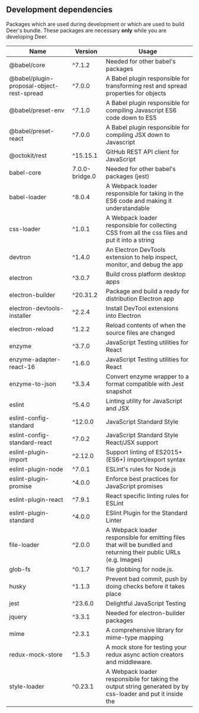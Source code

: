 ## Development dependencies

Packages which are used during development or which are used to build Deer's bundle. These packages are necessary **only** while you are developing Deer.

|           Name          |  Version  |    Usage   |
| ----------------------- | --------- | ---------- |
| @babel/core              | ^7.1.2   | Needed for other babel's packages |
| @babel/plugin-proposal-object-rest-spread | ^7.0.0 | A Babel plugin responsible for transforming rest and spread properties for objects |
| @babel/preset-env       | ^7.1.0    | A Babel plugin responsible for compiling Javascript ES6 code down to ES5 |
| @babel/preset-react     | ^7.0.0    | A Babel plugin responsible for compiling JSX down to Javascript |
| @octokit/rest     | ^15.15.1    | GitHub REST API client for JavaScript |
| babel-core               | 7.0.0-bridge.0 | Needed for other babel's packages (jest) |
| babel-loader             | ^8.0.4   | A Webpack loader responsible for taking in the ES6 code and making it understandable |
| css-loader              | ^1.0.1    | A Webpack loader responsible for collecting CSS from all the css files and put it into a string |
| devtron                 | ^1.4.0    | An Electron DevTools extension to help inspect, monitor, and debug the app |
| electron                | ^3.0.7    | Build cross platform desktop apps |
| electron-builder        | ^20.31.2  | Package and build a ready for distribution Electron app |
| electron-devtools-installer | ^2.2.4 | Install DevTool extensions into Electron |
| electron-reload         | ^1.2.2    | Reload contents of when the source files are changed |
| enzyme                  | ^3.7.0    | JavaScript Testing utilities for React |
| enzyme-adapter-react-16 | ^1.6.0    | JavaScript Testing utilities for React |
| enzyme-to-json          | ^3.3.4    | Convert enzyme wrapper to a format compatible with Jest snapshot |
| eslint                  | ^5.4.0    | Linting utility for JavaScript and JSX |
| eslint-config-standard  | ^12.0.0   | JavaScript Standard Style |
| eslint-config-standard-react  | ^7.0.2   | JavaScript Standard Style React/JSX support |
| eslint-plugin-import    | ^2.12.0   | Support linting of ES2015+ (ES6+) import/export syntax |
| eslint-plugin-node      | ^7.0.1    | ESLint's rules for Node.js |
| eslint-plugin-promise   | ^4.0.0    | Enforce best practices for JavaScript promises |
| eslint-plugin-react     | ^7.9.1    | React specific linting rules for ESLint |
| eslint-plugin-standard  | ^4.0.0    | ESlint Plugin for the Standard Linter |
| file-loader             | ^2.0.0    | A Webpack loader responsible for emitting files that will be bundled and returning their public URLs (e.g. Images) |
| glob-fs                 | ^0.1.7   | file globbing for node.js. |
| husky                   | ^1.1.3   | Prevent bad commit, push by doing checks before it takes place |
| jest                    | ^23.6.0   | Delightful JavaScript Testing |
| jquery                  | ^3.3.1    | Needed for electron-builder packages |
| mime                    | ^2.3.1    | A comprehensive library for mime-type mapping |
| redux-mock-store        | ^1.5.3    | A mock store for testing your redux async action creators and middleware. |
| style-loader            | ^0.23.1   | A Webpack loader responsibile for taking the output string generated by by css-loader and put it inside the <style> tags |
| webpack                 | ^4.24.0   | A module bundler for JavaScript files |
| webpack-cli             | ^3.0.3    | Required by web pack |
| webpack-dev-server      | ^3.1.10   | Provides live reloading for development |
| webpack-merge           | ^4.1.4    | Provides a merge function that concatenates arrays and merges objects creating a new object |

## Production dependencies

Packages which are required at runtime. These packages are essential for Deer to work
Those are dependencies that are essential for software to work.

|          Name         |    Version    |    Usage   |
| --------------------- | ------------- | ---------- |
| bootstrap             | ^4.1.1        | A front-end framework |
| draft-js              | ^0.10.5       | A framework for building rich text editors |
| electron-is-dev       | ^1.0.1        | Check if Electron is running in development |
| electron-log          | ^2.2.15       | A multi-transport async logging library |
| electron-store        | ^2.0.0        | Save and load user preferences |
| electron-window-state | ^5.0.2        | Store and restore window sizes and positions |
| i18next               | ^12.0.0       | internationalization framework |
| pouchdb-browser       | ^7.0.0        | A pocket-sized database. |
| prop-types            | ^15.6.1       | A Runtime type checking for React props |
| react                 | ^16.6.0       | A JavaScript library for building user interfaces |
| react-dom             | ^16.6.0       | React package for working with the DOM |
| react-i18next         | ^8.3.5        | Internationalization for react |
| react-redux           | ^5.1.0        | React bindings for Redux |
| react-router-dom      | ^4.3.1        | A DOM bindings for React Router |
| reactstrap            | ^6.5.0        | A Stateless React Components for Bootstrap 4 |
| redux                 | ^4.0.1        | A predictable state container for JavaScript apps |
| redux-actions         | ^2.6.4        | Helpers for both handling and creating actions |
| redux-thunk           | ^2.3.0        | A Redux middleware allows writing asynchronous actions |

## References

[package.json: Specifics of npm's package.json handling](https://docs.npmjs.com/files/package.json)

[Rest and spread properties](https://babeljs.io/docs/en/babel-plugin-transform-object-rest-spread/)
